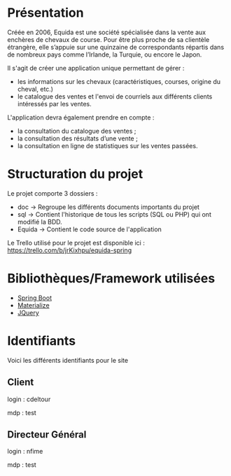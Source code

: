 # Présentation
Créée en 2006, Equida est une société spécialisée dans la vente aux enchères de chevaux de course. Pour être plus proche de sa clientèle étrangère, elle s’appuie sur une quinzaine de correspondants répartis dans de nombreux pays comme l’Irlande, la Turquie, ou encore le Japon.

Il s'agit de créer une application unique permettant de gérer :

- les informations sur les chevaux (caractéristiques, courses, origine du cheval, etc.)
- le catalogue des ventes et l'envoi de courriels aux différents clients intéressés par les ventes.

L'application devra également prendre en compte :
- la consultation du catalogue des ventes ;
- la consultation des résultats d’une vente ;
- la consultation en ligne de statistiques sur les ventes passées.

# Structuration du projet

Le projet comporte 3 dossiers :
- doc → Regroupe les différents documents importants du projet
- sql → Contient l'historique de tous les scripts (SQL ou PHP) qui ont modifié la BDD.
- Equida → Contient le code source de l'application

Le Trello utilisé pour le projet est disponible ici : https://trello.com/b/jrKixhpu/equida-spring

# Bibliothèques/Framework utilisées

- [Spring Boot](https://spring.io/projects/spring-boot)
- [Materialize](https://materializecss.com/) 
- [JQuery](https://jquery.com/)

# Identifiants

Voici les différents identifiants pour le site 

## Client

login : cdeltour

mdp : test

## Directeur Général

login : nfime

mdp : test
